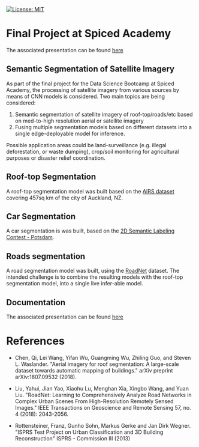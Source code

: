 [![License: MIT](https://img.shields.io/badge/License-MIT-yellow.svg)](https://opensource.org/licenses/MIT)

# Final Project at Spiced Academy

The associated presentation can be found [here](https://markusmeingast.github.io/Satellite-Classifier/)

## Semantic Segmentation of Satellite Imagery

As part of the final project for the Data Science Bootcamp at Spiced Academy,
the processing of satellite imagery from various sources by means of CNN models
is considered. Two main topics are being considered:

1. Semantic segmentation of satellite imagery of roof-top/roads/etc based on med-to-high resolution aerial or satellite imagery
1. Fusing multiple segmentation models based on different datasets into a single edge-deployable model for inference.

Possible application areas could be land-surveillance (e.g. illegal deforestation, or waste dumping), crop/soil monitoring for agricultural purposes or disaster relief coordination.

## Roof-top Segmentation

A roof-top segmentation model was built based on the [AIRS dataset](https://www.airs-dataset.com/) covering 457sq km of the city of Auckland, NZ.

## Car Segmentation

A car segmentation is was built, based on the [2D Semantic Labeling Contest - Potsdam](http://www2.isprs.org/commissions/comm3/wg4/2d-sem-label-potsdam.html).

## Roads segmentation

A road segmentation model was built, using the [RoadNet](https://github.com/yhlleo/RoadNet) dataset. The intended challenge is to combine the resulting models with the roof-top segmentation model, into a single live infer-able model.

## Documentation

The associated presentation can be found [here](https://markusmeingast.github.io/Satellite-Classifier/)

# References

- Chen, Qi, Lei Wang, Yifan Wu, Guangming Wu, Zhiling Guo, and Steven L. Waslander. "Aerial imagery for roof segmentation: A large-scale dataset towards automatic mapping of buildings." arXiv preprint arXiv:1807.09532 (2018).

- Liu, Yahui, Jian Yao, Xiaohu Lu, Menghan Xia, Xingbo Wang, and Yuan Liu. "RoadNet: Learning to Comprehensively Analyze Road Networks in Complex Urban Scenes From High-Resolution Remotely Sensed Images." IEEE Transactions on Geoscience and Remote Sensing 57, no. 4 (2018): 2043-2056.

- Rottensteiner, Franz, Gunho Sohn, Markus Gerke and Jan Dirk Wegner. "ISPRS Test Project on Urban Classification and 3D Building Reconstruction" ISPRS - Commission III (2013)
